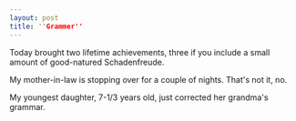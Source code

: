 ```yaml
---
layout: post
title: ''Grammer''
---
```


Today brought two lifetime achievements, three if you include a small amount of good-natured Schadenfreude.

My mother-in-law is stopping over for a couple of nights.  That's not it, no.

My youngest daughter, 7-1/3 years old, just corrected her grandma's grammar.
